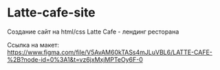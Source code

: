 # Latte-cafe-site
Создание сайт на html/css
Latte Cafe - лендинг ресторана

Ссылка на макет:
https://www.figma.com/file/V5AvAM60kTASs4mJLuVBL6/LATTE-CAFE-%2B?node-id=0%3A1&t=vz6jxMxjMPTeOy6F-0